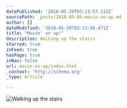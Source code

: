 ```yaml
---
datePublished: '2016-05-20T03:13:57.113Z'
sourcePath: _posts/2016-05-05-movin-on-up.md
author: []
dateModified: '2016-05-20T03:13:56.471Z'
title: "Movin' on up!"
description: Walking up the stairs
starred: true
inFeed: true
hasPage: true
inNav: false
url: movin-on-up/index.html
_context: 'http://schema.org'
_type: Article

---
```

![Walking up the stairs](https://the-grid-user-content.s3-us-west-2.amazonaws.com/17c8f59c-623b-4ae4-8e10-e709bc49cab7.jpg)
